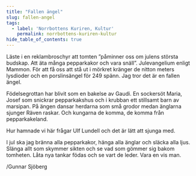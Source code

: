 ```yaml
---
title: "Fallen ängel"
slug: fallen-angel
tags:
  - label: 'Norrbottens Kuriren, Kultur'
    permalink: norrbottens-kuriren-kultur
hide_table_of_contents: true
---
```

Läste i en reklambroschyr att tomten ”påminner oss om julens största budskap. Att äta många pepparkakor och vara snäll”. Julevangelium enligt Mammon. För att få oss att stå ut i mörkret kränger de nitton meters lysdioder och en porslinsängel för 249 spänn. Jag tror det är en fallen ängel.

<!--truncate-->

Födelsegrottan har blivit som en bakelse av Gaudi. En sockersöt Maria, Josef som snickrar pepparkakshus och i krubban ett stillsamt barn av marsipan. På ängen dansar herdarna som små grodor medan änglarna sjunger Räven raskar. Och kungarna de komma, de komma från pepparkakeland.

Hur hamnade vi här frågar Ulf Lundell och det är lätt att sjunga med.

I jul ska jag bränna alla pepparkakor, hänga alla änglar och släcka alla ljus. Slänga allt som skymmer sikten och se vad som gömmer sig bakom tomheten. Låta nya tankar födas och se vart de leder. Vara en vis man.

/Gunnar Sjöberg
